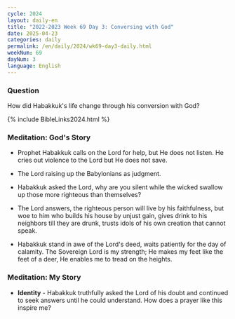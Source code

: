```yaml
---
cycle: 2024
layout: daily-en
title: "2022-2023 Week 69 Day 3: Conversing with God"
date: 2025-04-23
categories: daily
permalink: /en/daily/2024/wk69-day3-daily.html
weekNum: 69
dayNum: 3
language: English
---
```


### Question     
How did Habakkuk's life change through his conversion with God?

{% include BibleLinks2024.html %}

### Meditation: God's Story   
+ Prophet Habakkuk calls on the Lord for help, but He does not listen. He cries out violence to the Lord but He does not save. 

+ The Lord raising up the Babylonians as judgment. 

+ Habakkuk asked the Lord, why are you silent while the wicked swallow up those more righteous than themselves? 

+ The Lord answers, the righteous person will live by his faithfulness, but woe to him who builds his house by unjust gain, gives drink to his neighbors till they are drunk, trusts idols of his own creation that cannot speak. 

+ Habakkuk stand in awe of the Lord's deed, waits patiently for the day of calamity. The Sovereign Lord is my strength; He makes my feet like the feet of a deer, He enables me to tread on the heights. 

### Meditation: My Story   
+ **Identity** - Habakkuk truthfully asked the Lord of his doubt and continued to seek answers until he could understand. How does a prayer like this inspire me? 
